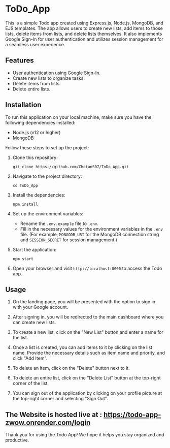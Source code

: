# ToDo_App

This is a simple Todo app created using Express.js, Node.js, MongoDB, and EJS templates. The app allows users to create new lists, add items to those lists, delete items from lists, and delete lists themselves. It also implements Google Sign-In for user authentication and utilizes session management for a seamless user experience.

## Features

- User authentication using Google Sign-In.
- Create new lists to organize tasks.
- Delete items from lists.
- Delete entire lists.

## Installation

To run this application on your local machine, make sure you have the following dependencies installed:

- Node.js (v12 or higher)
- MongoDB

Follow these steps to set up the project:

1. Clone this repository:

   ```
   git clone https://github.com/ChetanS07/ToDo_App.git
   ```

2. Navigate to the project directory:

   ```
   cd ToDo_App
   ```

3. Install the dependencies:

   ```
   npm install
   ```

4. Set up the environment variables:

   - Rename the `.env.example` file to `.env`.
   - Fill in the necessary values for the environment variables in the `.env` file. (For example, `MONGODB_URI` for the MongoDB connection string and `SESSION_SECRET` for session management.)

5. Start the application:

   ```
   npm start
   ```

6. Open your browser and visit `http://localhost:8000` to access the Todo app.

## Usage

1. On the landing page, you will be presented with the option to sign in with your Google account.

2. After signing in, you will be redirected to the main dashboard where you can create new lists.

3. To create a new list, click on the "New List" button and enter a name for the list.

4. Once a list is created, you can add items to it by clicking on the list name. Provide the necessary details such as item name and priority, and click "Add Item".

5. To delete an item, click on the "Delete" button next to it.

6. To delete an entire list, click on the "Delete List" button at the top-right corner of the list.

7. You can sign out of the application by clicking on your profile picture at the top-right corner and selecting "Sign Out".


## The Website is hosted live at : https://todo-app-zwow.onrender.com/login


Thank you for using the Todo App! We hope it helps you stay organized and productive.
